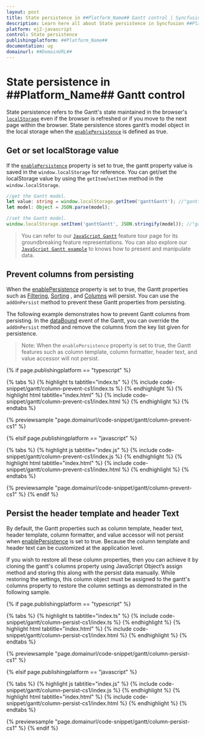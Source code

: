 ```yaml
---
layout: post
title: State persistence in ##Platform_Name## Gantt control | Syncfusion
description: Learn here all about State persistence in Syncfusion ##Platform_Name## Gantt control of Syncfusion Essential JS 2 and more.
platform: ej2-javascript
control: State persistence 
publishingplatform: ##Platform_Name##
documentation: ug
domainurl: ##DomainURL##
---
```


# State persistence in ##Platform_Name## Gantt control

State persistence refers to the Gantt's state maintained in the browser's [`localStorage`](https://www.w3schools.com/html/html5_webstorage.asp#) even if the browser is refreshed or if you move to the next page within the browser. State persistence stores gantt’s model object in the local storage when the [`enablePersistence`](../api/gantt/#enablepersistence) is defined as true.

## Get or set localStorage value

If the [`enablePersistence`](../api/gantt/#enablepersistence) property is set to true, the gantt property value is saved in the `window.localStorage` for reference. You can get/set the localStorage value by using the `getItem`/`setItem` method in the `window.localStorage`.

```ts
//get the Gantt model.
let value: string = window.localStorage.getItem('ganttGantt'); //"ganttGantt" is component name + component id.
let model: Object = JSON.parse(model);

```

```ts
//set the Gantt model.
window.localStorage.setItem('ganttGantt', JSON.stringify(model)); //"ganttGantt" is component name + component id.

```

> You can refer to our [`JavaScript Gantt`](https://www.syncfusion.com/javascript-ui-controls/js-gantt-chart) feature tour page for its groundbreaking feature representations. You can also explore our [`JavaScript Gantt example`](https://ej2.syncfusion.com/demos/#/material/gantt/default.html) to knows how to present and manipulate data.

## Prevent columns from persisting

When the [enablePersistence](../../api/gantt/#enablepersistence) property is set to true, the Gantt properties such as [Filtering](../../api/gantt/#allowfiltering), [Sorting](../../api/gantt/#allowsorting) , and [Columns](../../api/gantt/#columns) will persist. You can use the `addOnPersist` method to prevent these Gantt properties from persisting.

The following example demonstrates how to prevent Gantt columns from persisting. In the [dataBound](../../api/gantt/#databound) event of the Gantt, you can override the `addOnPersist` method and remove the columns from the key list given for persistence.

>Note: When the `enablePersistence` property is set to true, the Gantt features such as column template, column formatter, header text, and value accessor will not persist.

{% if page.publishingplatform == "typescript" %}

 {% tabs %}
{% highlight ts tabtitle="index.ts" %}
{% include code-snippet/gantt/column-prevent-cs1/index.ts %}
{% endhighlight %}
{% highlight html tabtitle="index.html" %}
{% include code-snippet/gantt/column-prevent-cs1/index.html %}
{% endhighlight %}
{% endtabs %}
        
{% previewsample "page.domainurl/code-snippet/gantt/column-prevent-cs1" %}

{% elsif page.publishingplatform == "javascript" %}

{% tabs %}
{% highlight js tabtitle="index.js" %}
{% include code-snippet/gantt/column-prevent-cs1/index.js %}
{% endhighlight %}
{% highlight html tabtitle="index.html" %}
{% include code-snippet/gantt/column-prevent-cs1/index.html %}
{% endhighlight %}
{% endtabs %}

{% previewsample "page.domainurl/code-snippet/gantt/column-prevent-cs1" %}
{% endif %}

## Persist the header template and header Text

By default, the Gantt properties such as column template, header text, header template, column formatter, and value accessor will not persist when [enablePersistence](../../api/gantt/#enablepersistence) is set to true. Because the column template and header text can be customized at the application level.

If you wish to restore all these column properties, then you can achieve it by cloning the gantt's columns property using JavaScript Object’s assign method and storing this along with the persist data manually. While restoring the settings, this column object must be assigned to the gantt's columns property to restore the column settings as demonstrated in the following sample.

{% if page.publishingplatform == "typescript" %}

 {% tabs %}
{% highlight ts tabtitle="index.ts" %}
{% include code-snippet/gantt/column-persist-cs1/index.ts %}
{% endhighlight %}
{% highlight html tabtitle="index.html" %}
{% include code-snippet/gantt/column-persist-cs1/index.html %}
{% endhighlight %}
{% endtabs %}
        
{% previewsample "page.domainurl/code-snippet/gantt/column-persist-cs1" %}

{% elsif page.publishingplatform == "javascript" %}

{% tabs %}
{% highlight js tabtitle="index.js" %}
{% include code-snippet/gantt/column-persist-cs1/index.js %}
{% endhighlight %}
{% highlight html tabtitle="index.html" %}
{% include code-snippet/gantt/column-persist-cs1/index.html %}
{% endhighlight %}
{% endtabs %}

{% previewsample "page.domainurl/code-snippet/gantt/column-persist-cs1" %}
{% endif %}
